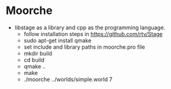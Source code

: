 # Moorche

* libstage as a library and cpp as the programming language.
  - follow installation steps in https://github.com/rtv/Stage
  - sudo apt-get install qmake
  - set include and library paths in moorche.pro file
  - mkdir build
  - cd build
  - qmake ..
  - make
  - ./moorche ../worlds/simple.world 7
